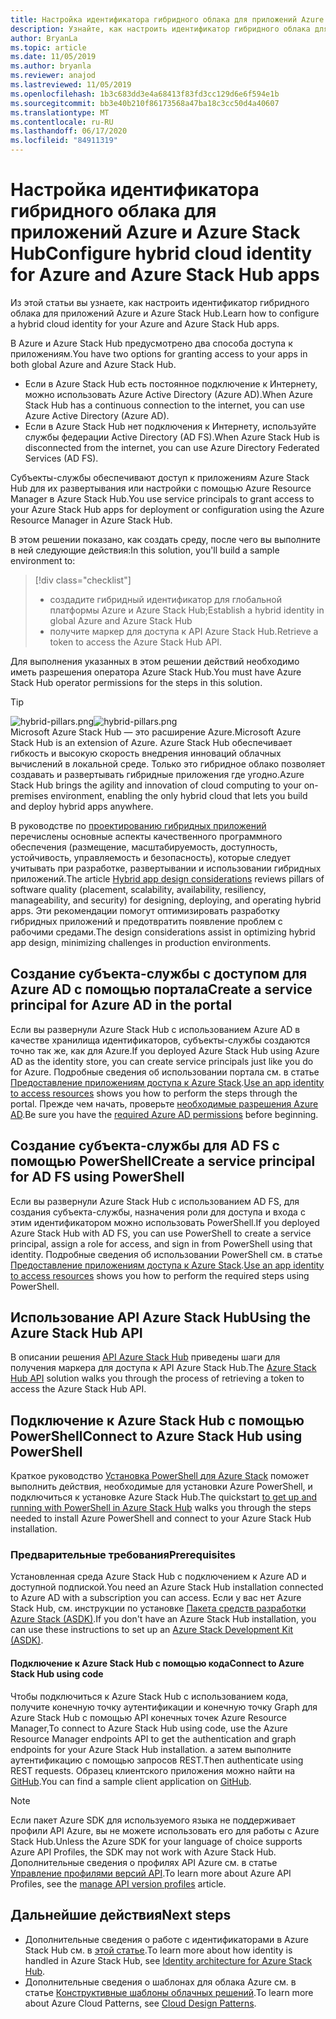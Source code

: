 ```yaml
---
title: Настройка идентификатора гибридного облака для приложений Azure и Azure Stack Hub
description: Узнайте, как настроить идентификатор гибридного облака для приложений Azure и Azure Stack Hub.
author: BryanLa
ms.topic: article
ms.date: 11/05/2019
ms.author: bryanla
ms.reviewer: anajod
ms.lastreviewed: 11/05/2019
ms.openlocfilehash: 1b3c683dd3e4a68413f83fd3cc129d6e6f594e1b
ms.sourcegitcommit: bb3e40b210f86173568a47ba18c3cc50d4a40607
ms.translationtype: MT
ms.contentlocale: ru-RU
ms.lasthandoff: 06/17/2020
ms.locfileid: "84911319"
---
```

# <a name="configure-hybrid-cloud-identity-for-azure-and-azure-stack-hub-apps"></a><span data-ttu-id="9a11b-103">Настройка идентификатора гибридного облака для приложений Azure и Azure Stack Hub</span><span class="sxs-lookup"><span data-stu-id="9a11b-103">Configure hybrid cloud identity for Azure and Azure Stack Hub apps</span></span>

<span data-ttu-id="9a11b-104">Из этой статьи вы узнаете, как настроить идентификатор гибридного облака для приложений Azure и Azure Stack Hub.</span><span class="sxs-lookup"><span data-stu-id="9a11b-104">Learn how to configure a hybrid cloud identity for your Azure and Azure Stack Hub apps.</span></span>

<span data-ttu-id="9a11b-105">В Azure и Azure Stack Hub предусмотрено два способа доступа к приложениям.</span><span class="sxs-lookup"><span data-stu-id="9a11b-105">You have two options for granting access to your apps in both global Azure and Azure Stack Hub.</span></span>

 * <span data-ttu-id="9a11b-106">Если в Azure Stack Hub есть постоянное подключение к Интернету, можно использовать Azure Active Directory (Azure AD).</span><span class="sxs-lookup"><span data-stu-id="9a11b-106">When Azure Stack Hub has a continuous connection to the internet, you can use Azure Active Directory (Azure AD).</span></span>
 * <span data-ttu-id="9a11b-107">Если в Azure Stack Hub нет подключения к Интернету, используйте службы федерации Active Directory (AD FS).</span><span class="sxs-lookup"><span data-stu-id="9a11b-107">When Azure Stack Hub is disconnected from the internet, you can use Azure Directory Federated Services (AD FS).</span></span>

<span data-ttu-id="9a11b-108">Субъекты-службы обеспечивают доступ к приложениям Azure Stack Hub для их развертывания или настройки с помощью Azure Resource Manager в Azure Stack Hub.</span><span class="sxs-lookup"><span data-stu-id="9a11b-108">You use service principals to grant access to your Azure Stack Hub apps for deployment or configuration using the Azure Resource Manager in Azure Stack Hub.</span></span>

<span data-ttu-id="9a11b-109">В этом решении показано, как создать среду, после чего вы выполните в ней следующие действия:</span><span class="sxs-lookup"><span data-stu-id="9a11b-109">In this solution, you'll build a sample environment to:</span></span>

> [!div class="checklist"]
> - <span data-ttu-id="9a11b-110">создадите гибридный идентификатор для глобальной платформы Azure и Azure Stack Hub;</span><span class="sxs-lookup"><span data-stu-id="9a11b-110">Establish a hybrid identity in global Azure and Azure Stack Hub</span></span>
> - <span data-ttu-id="9a11b-111">получите маркер для доступа к API Azure Stack Hub.</span><span class="sxs-lookup"><span data-stu-id="9a11b-111">Retrieve a token to access the Azure Stack Hub API.</span></span>

<span data-ttu-id="9a11b-112">Для выполнения указанных в этом решении действий необходимо иметь разрешения оператора Azure Stack Hub.</span><span class="sxs-lookup"><span data-stu-id="9a11b-112">You must have Azure Stack Hub operator permissions for the steps in this solution.</span></span>

> [!Tip]  
> <span data-ttu-id="9a11b-113">![hybrid-pillars.png](./media/solution-deployment-guide-cross-cloud-scaling/hybrid-pillars.png)</span><span class="sxs-lookup"><span data-stu-id="9a11b-113">![hybrid-pillars.png](./media/solution-deployment-guide-cross-cloud-scaling/hybrid-pillars.png)</span></span>  
> <span data-ttu-id="9a11b-114">Microsoft Azure Stack Hub — это расширение Azure.</span><span class="sxs-lookup"><span data-stu-id="9a11b-114">Microsoft Azure Stack Hub is an extension of Azure.</span></span> <span data-ttu-id="9a11b-115">Azure Stack Hub обеспечивает гибкость и высокую скорость внедрения инноваций облачных вычислений в локальной среде. Только это гибридное облако позволяет создавать и развертывать гибридные приложения где угодно.</span><span class="sxs-lookup"><span data-stu-id="9a11b-115">Azure Stack Hub brings the agility and innovation of cloud computing to your on-premises environment, enabling the only hybrid cloud that lets you build and deploy hybrid apps anywhere.</span></span>  
> 
> <span data-ttu-id="9a11b-116">В руководстве по [проектированию гибридных приложений](overview-app-design-considerations.md) перечислены основные аспекты качественного программного обеспечения (размещение, масштабируемость, доступность, устойчивость, управляемость и безопасность), которые следует учитывать при разработке, развертывании и использовании гибридных приложений.</span><span class="sxs-lookup"><span data-stu-id="9a11b-116">The article [Hybrid app design considerations](overview-app-design-considerations.md) reviews pillars of software quality (placement, scalability, availability, resiliency, manageability, and security) for designing, deploying, and operating hybrid apps.</span></span> <span data-ttu-id="9a11b-117">Эти рекомендации помогут оптимизировать разработку гибридных приложений и предотвратить появление проблем с рабочими средами.</span><span class="sxs-lookup"><span data-stu-id="9a11b-117">The design considerations assist in optimizing hybrid app design, minimizing challenges in production environments.</span></span>

## <a name="create-a-service-principal-for-azure-ad-in-the-portal"></a><span data-ttu-id="9a11b-118">Создание субъекта-службы с доступом для Azure AD с помощью портала</span><span class="sxs-lookup"><span data-stu-id="9a11b-118">Create a service principal for Azure AD in the portal</span></span>

<span data-ttu-id="9a11b-119">Если вы развернули Azure Stack Hub с использованием Azure AD в качестве хранилища идентификаторов, субъекты-службы создаются точно так же, как для Azure.</span><span class="sxs-lookup"><span data-stu-id="9a11b-119">If you deployed Azure Stack Hub using Azure AD as the identity store, you can create service principals just like you do for Azure.</span></span> <span data-ttu-id="9a11b-120">Подробные сведения об использовании портала см. в статье [Предоставление приложениям доступа к Azure Stack](/azure-stack/operator/azure-stack-create-service-principals.md#manage-an-azure-ad-app-identity).</span><span class="sxs-lookup"><span data-stu-id="9a11b-120">[Use an app identity to access resources](/azure-stack/operator/azure-stack-create-service-principals.md#manage-an-azure-ad-app-identity) shows you how to perform the steps through the portal.</span></span> <span data-ttu-id="9a11b-121">Прежде чем начать, проверьте [необходимые разрешения Azure AD](/azure/azure-resource-manager/resource-group-create-service-principal-portal#required-permissions).</span><span class="sxs-lookup"><span data-stu-id="9a11b-121">Be sure you have the [required Azure AD permissions](/azure/azure-resource-manager/resource-group-create-service-principal-portal#required-permissions) before beginning.</span></span>

## <a name="create-a-service-principal-for-ad-fs-using-powershell"></a><span data-ttu-id="9a11b-122">Создание субъекта-службы для AD FS с помощью PowerShell</span><span class="sxs-lookup"><span data-stu-id="9a11b-122">Create a service principal for AD FS using PowerShell</span></span>

<span data-ttu-id="9a11b-123">Если вы развернули Azure Stack Hub с использованием AD FS, для создания субъекта-службы, назначения роли для доступа и входа с этим идентификатором можно использовать PowerShell.</span><span class="sxs-lookup"><span data-stu-id="9a11b-123">If you deployed Azure Stack Hub with AD FS, you can use PowerShell to create a service principal, assign a role for access, and sign in from PowerShell using that identity.</span></span> <span data-ttu-id="9a11b-124">Подробные сведения об использовании PowerShell см. в статье [Предоставление приложениям доступа к Azure Stack](/azure-stack/operator/azure-stack-create-service-principals.md#manage-an-ad-fs-app-identity).</span><span class="sxs-lookup"><span data-stu-id="9a11b-124">[Use an app identity to access resources](/azure-stack/operator/azure-stack-create-service-principals.md#manage-an-ad-fs-app-identity) shows you how to perform the required steps using PowerShell.</span></span>

## <a name="using-the-azure-stack-hub-api"></a><span data-ttu-id="9a11b-125">Использование API Azure Stack Hub</span><span class="sxs-lookup"><span data-stu-id="9a11b-125">Using the Azure Stack Hub API</span></span>

<span data-ttu-id="9a11b-126">В описании решения [API Azure Stack Hub](/azure-stack/user/azure-stack-rest-api-use.md) приведены шаги для получения маркера для доступа к API Azure Stack Hub.</span><span class="sxs-lookup"><span data-stu-id="9a11b-126">The [Azure Stack Hub API](/azure-stack/user/azure-stack-rest-api-use.md)  solution walks you through the process of retrieving a token to access the Azure Stack Hub API.</span></span>

## <a name="connect-to-azure-stack-hub-using-powershell"></a><span data-ttu-id="9a11b-127">Подключение к Azure Stack Hub с помощью PowerShell</span><span class="sxs-lookup"><span data-stu-id="9a11b-127">Connect to Azure Stack Hub using PowerShell</span></span>

<span data-ttu-id="9a11b-128">Краткое руководство [Установка PowerShell для Azure Stack](/azure-stack/operator/azure-stack-powershell-install.md) поможет выполнить действия, необходимые для установки Azure PowerShell, и подключиться к установке Azure Stack Hub.</span><span class="sxs-lookup"><span data-stu-id="9a11b-128">The quickstart [to get up and running with PowerShell in Azure Stack Hub](/azure-stack/operator/azure-stack-powershell-install.md) walks you through the steps needed to install Azure PowerShell and connect to your Azure Stack Hub installation.</span></span>

### <a name="prerequisites"></a><span data-ttu-id="9a11b-129">Предварительные требования</span><span class="sxs-lookup"><span data-stu-id="9a11b-129">Prerequisites</span></span>

<span data-ttu-id="9a11b-130">Установленная среда Azure Stack Hub с подключением к Azure AD и доступной подпиской.</span><span class="sxs-lookup"><span data-stu-id="9a11b-130">You need an Azure Stack Hub installation connected to Azure AD with a subscription you can access.</span></span> <span data-ttu-id="9a11b-131">Если у вас нет Azure Stack Hub, см. инструкции по установке [Пакета средств разработки Azure Stack (ASDK)](/azure-stack/asdk/asdk-install.md).</span><span class="sxs-lookup"><span data-stu-id="9a11b-131">If you don't have an Azure Stack Hub installation, you can use these instructions to set up an [Azure Stack Development Kit (ASDK)](/azure-stack/asdk/asdk-install.md).</span></span>

#### <a name="connect-to-azure-stack-hub-using-code"></a><span data-ttu-id="9a11b-132">Подключение к Azure Stack Hub с помощью кода</span><span class="sxs-lookup"><span data-stu-id="9a11b-132">Connect to Azure Stack Hub using code</span></span>

<span data-ttu-id="9a11b-133">Чтобы подключиться к Azure Stack Hub с использованием кода, получите конечную точку аутентификации и конечную точку Graph для Azure Stack Hub с помощью API конечных точек Azure Resource Manager,</span><span class="sxs-lookup"><span data-stu-id="9a11b-133">To connect to Azure Stack Hub using code, use the Azure Resource Manager endpoints API to get the authentication and graph endpoints for your Azure Stack Hub installation.</span></span> <span data-ttu-id="9a11b-134">а затем выполните аутентификацию с помощью запросов REST.</span><span class="sxs-lookup"><span data-stu-id="9a11b-134">Then authenticate using REST requests.</span></span> <span data-ttu-id="9a11b-135">Образец клиентского приложения можно найти на [GitHub](https://github.com/shriramnat/HybridARMApplication).</span><span class="sxs-lookup"><span data-stu-id="9a11b-135">You can find a sample client application on [GitHub](https://github.com/shriramnat/HybridARMApplication).</span></span>

>[!Note]
><span data-ttu-id="9a11b-136">Если пакет Azure SDK для используемого языка не поддерживает профили API Azure, вы не можете использовать его для работы с Azure Stack Hub.</span><span class="sxs-lookup"><span data-stu-id="9a11b-136">Unless the Azure SDK for your language of choice supports Azure API Profiles, the SDK may not work with Azure Stack Hub.</span></span> <span data-ttu-id="9a11b-137">Дополнительные сведения о профилях API Azure см. в статье [Управление профилями версий API](/azure-stack/user/azure-stack-version-profiles.md).</span><span class="sxs-lookup"><span data-stu-id="9a11b-137">To learn more about Azure API Profiles, see the [manage API version profiles](/azure-stack/user/azure-stack-version-profiles.md) article.</span></span>

## <a name="next-steps"></a><span data-ttu-id="9a11b-138">Дальнейшие действия</span><span class="sxs-lookup"><span data-stu-id="9a11b-138">Next steps</span></span>

- <span data-ttu-id="9a11b-139">Дополнительные сведения о работе с идентификаторами в Azure Stack Hub см. в [этой статье](/azure-stack/operator/azure-stack-identity-architecture.md).</span><span class="sxs-lookup"><span data-stu-id="9a11b-139">To learn more about how identity is handled in Azure Stack Hub, see [Identity architecture for Azure Stack Hub](/azure-stack/operator/azure-stack-identity-architecture.md).</span></span>
- <span data-ttu-id="9a11b-140">Дополнительные сведения о шаблонах для облака Azure см. в статье [Конструктивные шаблоны облачных решений](https://docs.microsoft.com/azure/architecture/patterns).</span><span class="sxs-lookup"><span data-stu-id="9a11b-140">To learn more about Azure Cloud Patterns, see [Cloud Design Patterns](https://docs.microsoft.com/azure/architecture/patterns).</span></span>
